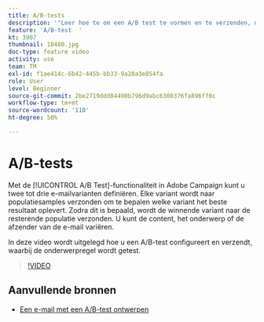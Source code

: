 ```yaml
---
title: A/B-tests
description: '"Leer hoe te om een A/B test te vormen en te verzenden, die de onderwerpregel test. ’'
feature: 'A/B-test  '
kt: 3907
thumbnail: 18480.jpg
doc-type: feature video
activity: use
team: TM
exl-id: f1ae414c-6b42-445b-bb33-9a28a3e854fa
role: User
level: Beginner
source-git-commit: 2be2719ddd84490b796d9abc6300376fa896ff0c
workflow-type: tm+mt
source-wordcount: '110'
ht-degree: 50%

---
```


# A/B-tests

Met de [!UICONTROL A/B Test]-functionaliteit in Adobe Campaign kunt u twee tot drie e-mailvarianten definiëren. Elke variant wordt naar populatiesamples verzonden om te bepalen welke variant het beste resultaat oplevert. Zodra dit is bepaald, wordt de winnende variant naar de resterende populatie verzonden. U kunt de content, het onderwerp of de afzender van de e-mail variëren.

In deze video wordt uitgelegd hoe u een A/B-test configureert en verzendt, waarbij de onderwerpregel wordt getest.

>[!VIDEO](https://video.tv.adobe.com/v/18480?quality=12)

## Aanvullende bronnen

* [Een e-mail met een A/B-test ontwerpen](https://docs.adobe.com/help/en/campaign-standard/using/communication-channels/email-messages/designing-an-a-b-test-email.html)

